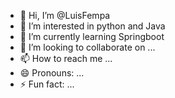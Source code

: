 - 👋 Hi, I’m @LuisFempa
- 👀 I’m interested in python and Java
- 🌱 I’m currently learning Springboot
- 💞️ I’m looking to collaborate on ...
- 📫 How to reach me ...
- 😄 Pronouns: ...
- ⚡ Fun fact: ...

<!---
LuisFempa/LuisFempa is a ✨ special ✨ repository because its `README.md` (this file) appears on your GitHub profile.
You can click the Preview link to take a look at your changes.
--->
